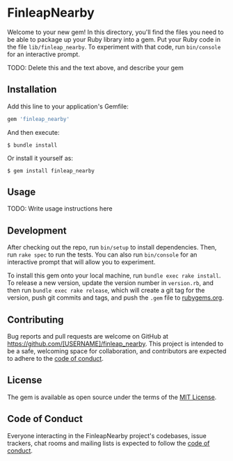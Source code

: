 # FinleapNearby

Welcome to your new gem! In this directory, you'll find the files you need to be able to package up your Ruby library into a gem. Put your Ruby code in the file `lib/finleap_nearby`. To experiment with that code, run `bin/console` for an interactive prompt.

TODO: Delete this and the text above, and describe your gem

## Installation

Add this line to your application's Gemfile:

```ruby
gem 'finleap_nearby'
```

And then execute:

    $ bundle install

Or install it yourself as:

    $ gem install finleap_nearby

## Usage

TODO: Write usage instructions here

## Development

After checking out the repo, run `bin/setup` to install dependencies. Then, run `rake spec` to run the tests. You can also run `bin/console` for an interactive prompt that will allow you to experiment.

To install this gem onto your local machine, run `bundle exec rake install`. To release a new version, update the version number in `version.rb`, and then run `bundle exec rake release`, which will create a git tag for the version, push git commits and tags, and push the `.gem` file to [rubygems.org](https://rubygems.org).

## Contributing

Bug reports and pull requests are welcome on GitHub at https://github.com/[USERNAME]/finleap_nearby. This project is intended to be a safe, welcoming space for collaboration, and contributors are expected to adhere to the [code of conduct](https://github.com/[USERNAME]/finleap_nearby/blob/master/CODE_OF_CONDUCT.md).


## License

The gem is available as open source under the terms of the [MIT License](https://opensource.org/licenses/MIT).

## Code of Conduct

Everyone interacting in the FinleapNearby project's codebases, issue trackers, chat rooms and mailing lists is expected to follow the [code of conduct](https://github.com/[USERNAME]/finleap_nearby/blob/master/CODE_OF_CONDUCT.md).
